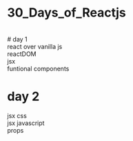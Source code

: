 # 30_Days_of_Reactjs
<br>
# day 1 <br>
react over vanilla js<br>
reactDOM<br>
jsx<br>
funtional components<br>

# day 2 <br>
jsx css<br>
jsx javascript<br>
props<br>
